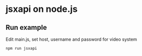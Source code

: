 # jsxapi on node.js

## Run example

Edit main.js, set host, username and password for video system

``` shell
npm run jsxapi
```
